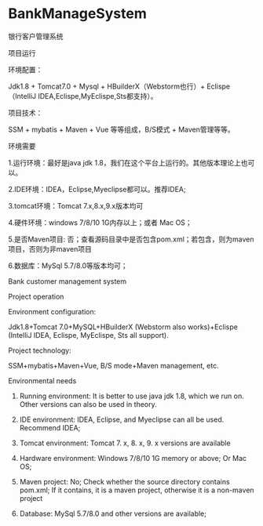 # BankManageSystem
银行客户管理系统

项目运行

环境配置：

Jdk1.8 + Tomcat7.0 + Mysql + HBuilderX（Webstorm也行）+ Eclispe（IntelliJ IDEA,Eclispe,MyEclispe,Sts都支持）。

项目技术：

SSM + mybatis + Maven + Vue 等等组成，B/S模式 + Maven管理等等。

环境需要

1.运行环境：最好是java jdk 1.8，我们在这个平台上运行的。其他版本理论上也可以。

2.IDE环境：IDEA，Eclipse,Myeclipse都可以。推荐IDEA;

3.tomcat环境：Tomcat 7.x,8.x,9.x版本均可

4.硬件环境：windows 7/8/10 1G内存以上；或者 Mac OS；

5.是否Maven项目: 否；查看源码目录中是否包含pom.xml；若包含，则为maven项目，否则为非maven项目

6.数据库：MySql 5.7/8.0等版本均可；


Bank customer management system


Project operation



Environment configuration:



Jdk1.8+Tomcat 7.0+MySQL+HBuilderX (Webstorm also works)+Eclispe (IntelliJ IDEA, Eclispe, MyEclispe, Sts all support).



Project technology:



SSM+mybatis+Maven+Vue, B/S mode+Maven management, etc.



Environmental needs



1. Running environment: It is better to use java jdk 1.8, which we run on. Other versions can also be used in theory.



2. IDE environment: IDEA, Eclipse, and Myeclipse can all be used. Recommend IDEA;



3. Tomcat environment: Tomcat 7. x, 8. x, 9. x versions are available



4. Hardware environment: Windows 7/8/10 1G memory or above; Or Mac OS;



5. Maven project: No; Check whether the source directory contains pom.xml; If it contains, it is a maven project, otherwise it is a non-maven project



6. Database: MySql 5.7/8.0 and other versions are available;
